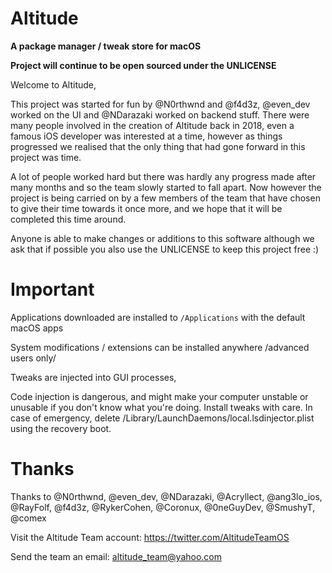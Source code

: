 # Altitude

**A package manager / tweak store for macOS**

**Project will continue to be open sourced under the UNLICENSE**

Welcome to Altitude,

This project was started for fun by @N0rthwnd and @f4d3z, @even_dev worked on the UI and @NDarazaki worked on backend stuff.
There were many people involved in the creation of Altitude back in 2018, even a famous iOS developer was interested at a time, however as things progressed we realised that the only thing that had gone forward in this project was time. 

A lot of people worked hard but there was hardly any progress made after many months and so the team slowly started to fall apart. Now however the project is being carried on by a few members of the team that have chosen to give their time towards it once more, and we hope that it will be completed this time around.

Anyone is able to make changes or additions to this software although we ask that if possible you also use the UNLICENSE to keep this project free :)

# Important

Applications downloaded are installed to ``/Applications`` with the default macOS apps

System modifications / extensions can be installed anywhere /advanced users only/

Tweaks are injected into GUI processes,

Code injection is dangerous, and might make your computer unstable or unusable if you don't know what you're doing. Install tweaks with care. In case of emergency, delete /Library/LaunchDaemons/local.lsdinjector.plist using the recovery boot.

# Thanks

Thanks to @N0rthwnd, @even_dev, @NDarazaki, @Acryllect, @ang3lo_ios, @RayFolf, @f4d3z, @RykerCohen, @Coronux, @0neGuyDev, @SmushyT, @comex

Visit the Altitude Team account: https://twitter.com/AltitudeTeamOS

Send the team an email: altitude_team@yahoo.com 
